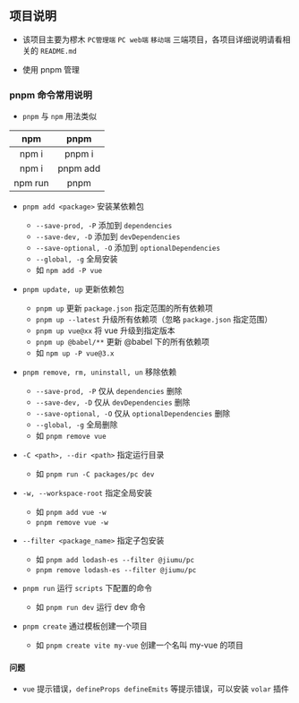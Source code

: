 ## 项目说明
- 该项目主要为樛木 `PC管理端` `PC web端` `移动端` 三端项目，各项目详细说明请看相关的 `README.md`

- 使用 pnpm 管理

### pnpm 命令常用说明

- `pnpm` 与 `npm` 用法类似

| npm | pnpm |
|:---:|:---:|
| npm i | pnpm i |
| npm i <package> | pnpm add <package> |
| npm run <cmd> | pnpm <cmd> |

- `pnpm add <package>` 安装某依赖包
  + `--save-prod, -P` 添加到 `dependencies`
  + `--save-dev, -D` 添加到 `devDependencies`
  + `--save-optional, -O` 添加到 `optionalDependencies`
  + `--global, -g` 全局安装
  + 如 `npm add -P vue`

- `pnpm update, up` 更新依赖包
  + `pnpm up` 更新 `package.json` 指定范围的所有依赖项 
  + `pnpm up --latest` 升级所有依赖项（忽略 `package.json` 指定范围） 
  + `pnpm up vue@xx` 将 vue 升级到指定版本 
  + `pnpm up @babel/**` 更新 @babel 下的所有依赖项 
  + 如 `npm up -P vue@3.x`

- `pnpm remove, rm, uninstall, un` 移除依赖
  + `--save-prod, -P` 仅从 `dependencies` 删除
  + `--save-dev, -D` 仅从 `devDependencies` 删除
  + `--save-optional, -O` 仅从 `optionalDependencies` 删除
  + `--global, -g` 全局删除
  + 如 `pnpm remove vue`

- `-C <path>, --dir <path>` 指定运行目录 
  + 如 `pnpm run -C packages/pc dev`

- `-w, --workspace-root` 指定全局安装
  + 如 `pnpm add vue -w`
  + `pnpm remove vue -w`

- `--filter <package_name>` 指定子包安装
  + 如 `pnpm add lodash-es --filter @jiumu/pc`
  + `pnpm remove lodash-es --filter @jiumu/pc`

- `pnpm run` 运行 `scripts` 下配置的命令
  + 如 `pnpm run dev` 运行 dev 命令

- `pnpm create` 通过模板创建一个项目
  + 如 `pnpm create vite my-vue` 创建一个名叫 my-vue 的项目

#### 问题

- `vue` 提示错误，`defineProps defineEmits` 等提示错误，可以安装 `volar` 插件

